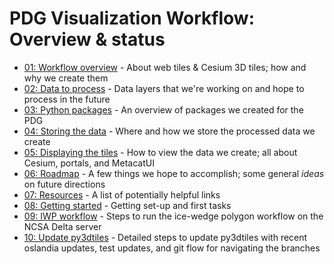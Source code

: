 # PDG Visualization Workflow: Overview & status

- [01: Workflow overview](01_workflow-overview.md) - About web tiles & Cesium 3D tiles; how and why we create them
- [02: Data to process](02_data-to-process.md) - Data layers that we're working on and hope to process in the future
- [03: Python packages](03_python-packages.md) - An overview of packages we created for the PDG
- [04: Storing the data](04_storing-the-data.md) - Where and how we store the processed data we create
- [05: Displaying the tiles](05_displaying-the-tiles.md) - How to view the data we create; all about Cesium, portals, and MetacatUI
- [06: Roadmap](06_roadmap.md) - A few things we hope to accomplish; some general *ideas* on future directions
- [07: Resources](07_resources.md) - A list of potentially helpful links
- [08: Getting started](08_getting-started.md) - Getting set-up and first tasks
- [09: IWP workflow](09_iwp-workflow.md) - Steps to run the ice-wedge polygon workflow on the NCSA Delta server
- [10: Update py3dtiles](10_update-py3dtiles.md) - Detailed steps to update py3dtiles with recent oslandia updates, test updates, and git flow for navigating the branches
